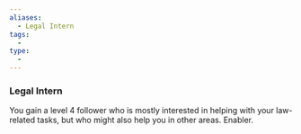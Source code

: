 ```yaml
---
aliases:
  - Legal Intern
tags:
  - 
type:
  - 
---
```

### Legal Intern

You gain a level 4 follower who is mostly interested in helping with your law-related tasks, but who might also help you in other areas. Enabler.
